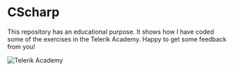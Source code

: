 # CScharp

This repository has an educational purpose. It shows how I have coded some of the exercises in the Telerik Academy. Happy to get some feedback from you!

![Telerik Academy](https://cloud.githubusercontent.com/assets/15916638/20669717/61b20ade-b57e-11e6-8692-4ce5ff501527.png)
